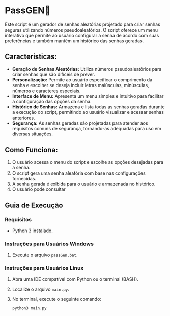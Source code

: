 # PassGEN🔑

Este script é um gerador de senhas aleatórias projetado para criar senhas seguras utilizando números pseudoaleatórios. O script oferece um menu interativo que permite ao usuário configurar a senha de acordo com suas preferências e também mantém um histórico das senhas geradas.

## Características:

- **Geração de Senhas Aleatórias:** Utiliza números pseudoaleatórios para criar senhas que são difíceis de prever.
- **Personalização:** Permite ao usuário especificar o comprimento da senha e escolher se deseja incluir letras maiúsculas, minúsculas, números e caracteres especiais.
- **Interface de Menu:** Apresenta um menu simples e intuitivo para facilitar a configuração das opções da senha.
- **Histórico de Senhas:** Armazena e lista todas as senhas geradas durante a execução do script, permitindo ao usuário visualizar e acessar senhas anteriores.
- **Segurança:** As senhas geradas são projetadas para atender aos requisitos comuns de segurança, tornando-as adequadas para uso em diversas situações.

## Como Funciona:

1. O usuário acessa o menu do script e escolhe as opções desejadas para a senha.
2. O script gera uma senha aleatória com base nas configurações fornecidas.
3. A senha gerada é exibida para o usuário e armazenada no histórico.
4. O usuário pode consultar

## Guia de Execução

### Requisitos
- Python 3 instalado.

### Instruções para Usuários Windows

1. Execute o arquivo `passGen.bat`.

### Instruções para Usuários Linux

1. Abra uma IDE compatível com Python ou o terminal (BASH).
2. Localize o arquivo `main.py`.
3. No terminal, execute o seguinte comando:

   ```bash
   python3 main.py
